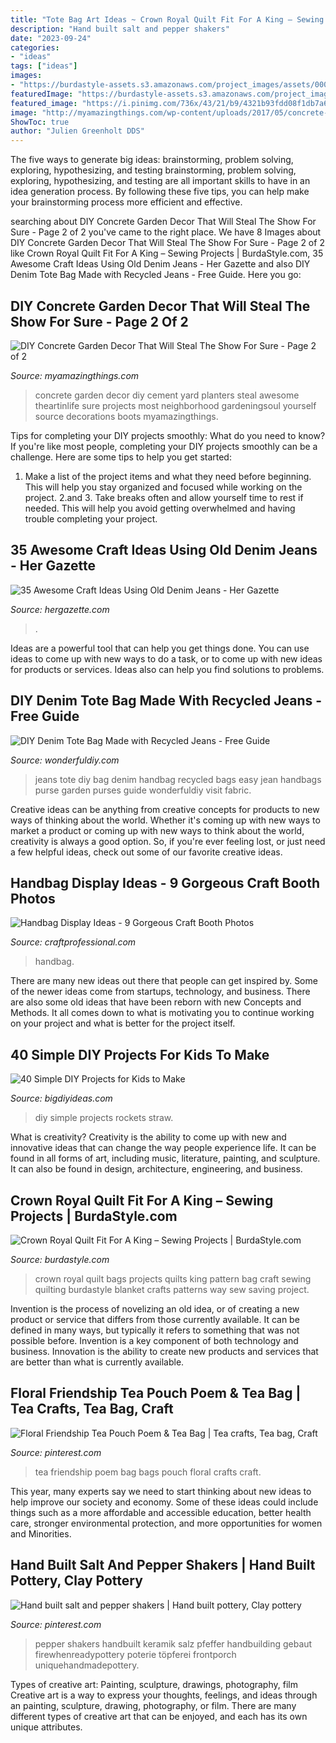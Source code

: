 ```yaml
---
title: "Tote Bag Art Ideas ~ Crown Royal Quilt Fit For A King – Sewing Projects"
description: "Hand built salt and pepper shakers"
date: "2023-09-24"
categories:
- "ideas"
tags: ["ideas"]
images:
- "https://burdastyle-assets.s3.amazonaws.com/project_images/assets/000/206/924/28426_404645513889_835708889_4110551_3727371_n_original.jpg?1309272746"
featuredImage: "https://burdastyle-assets.s3.amazonaws.com/project_images/assets/000/206/924/28426_404645513889_835708889_4110551_3727371_n_original.jpg?1309272746"
featured_image: "https://i.pinimg.com/736x/43/21/b9/4321b93fdd08f1db7a636c7f8140d5b9.jpg"
image: "http://myamazingthings.com/wp-content/uploads/2017/05/concrete-garden-decor-11.jpg"
ShowToc: true
author: "Julien Greenholt DDS"
---
```



The five ways to generate big ideas: brainstorming, problem solving, exploring, hypothesizing, and testing
brainstorming, problem solving, exploring, hypothesizing, and testing are all important skills to have in an idea generation process. By following these five tips, you can help make your brainstorming process more efficient and effective.

	

		
searching about DIY Concrete Garden Decor That Will Steal The Show For Sure - Page 2 of 2 you've came to the right place. We have 8 Images about DIY Concrete Garden Decor That Will Steal The Show For Sure - Page 2 of 2 like Crown Royal Quilt Fit For A King – Sewing Projects | BurdaStyle.com, 35 Awesome Craft Ideas Using Old Denim Jeans - Her Gazette and also DIY Denim Tote Bag Made with Recycled Jeans - Free Guide. Here you go:
		
    
## DIY Concrete Garden Decor That Will Steal The Show For Sure - Page 2 Of 2

<img loading=lazy src="http://myamazingthings.com/wp-content/uploads/2017/05/concrete-garden-decor-11.jpg" onerror="this.onerror=null;this.src='https://tse4.mm.bing.net/th?id=OIP.BOpoeIb7Pgb7Cd9thlN5JQAAAA&amp;pid=15.1';" alt="DIY Concrete Garden Decor That Will Steal The Show For Sure - Page 2 of 2">

_Source: myamazingthings.com_

>concrete garden decor diy cement yard planters steal awesome theartinlife sure projects most neighborhood gardeningsoul yourself source decorations boots myamazingthings. 

	

Tips for completing your DIY projects smoothly: What do you need to know?
If you're like most people, completing your DIY projects smoothly can be a challenge. Here are some tips to help you get started: 
1. Make a list of the project items and what they need before beginning. This will help you stay organized and focused while working on the project. 
2.аnd 3. Take breaks often and allow yourself time to rest if needed. This will help you avoid getting overwhelmed and having trouble completing your project.

    
## 35 Awesome Craft Ideas Using Old Denim Jeans - Her Gazette

<img loading=lazy src="https://www.hergazette.com/wp-content/uploads/2020/01/Craft-Ideas-Using-Old-Denim-Jeans-3-1.jpg" onerror="this.onerror=null;this.src='https://tse4.mm.bing.net/th?id=OIP.O2HljGyjcBPffBt-YLKGBQHaK_&amp;pid=15.1';" alt="35 Awesome Craft Ideas Using Old Denim Jeans - Her Gazette">

_Source: hergazette.com_

>. 

	

Ideas are a powerful tool that can help you get things done. You can use ideas to come up with new ways to do a task, or to come up with new ideas for products or services. Ideas also can help you find solutions to problems.

    
## DIY Denim Tote Bag Made With Recycled Jeans - Free Guide

<img loading=lazy src="http://cdn.wonderfuldiy.com/wp-content/uploads/2014/07/Tote-Handbag-from-old-jeans.jpg" onerror="this.onerror=null;this.src='https://tse4.mm.bing.net/th?id=OIP.rGHUP4-qA0gQPvdD0BVkagHaJ2&amp;pid=15.1';" alt="DIY Denim Tote Bag Made with Recycled Jeans - Free Guide">

_Source: wonderfuldiy.com_

>jeans tote diy bag denim handbag recycled bags easy jean handbags purse garden purses guide wonderfuldiy visit fabric. 

	

Creative ideas can be anything from creative concepts for products to new ways of thinking about the world. Whether it's coming up with new ways to market a product or coming up with new ways to think about the world, creativity is always a good option. So, if you're ever feeling lost, or just need a few helpful ideas, check out some of our favorite creative ideas.

    
## Handbag Display Ideas - 9 Gorgeous Craft Booth Photos

<img loading=lazy src="https://www.craftprofessional.com/images/handbag-display.jpg" onerror="this.onerror=null;this.src='https://tse2.mm.bing.net/th?id=OIP.HeiILWXg9jtE_Ns6-n9J5wHaLH&amp;pid=15.1';" alt="Handbag Display Ideas - 9 Gorgeous Craft Booth Photos">

_Source: craftprofessional.com_

>handbag. 

	

There are many new ideas out there that people can get inspired by. Some of the newer ideas come from startups, technology, and business. There are also some old ideas that have been reborn with new Concepts and Methods. It all comes down to what is motivating you to continue working on your project and what is better for the project itself.

    
## 40 Simple DIY Projects For Kids To Make

<img loading=lazy src="http://www.bigdiyideas.com/wp-content/uploads/2015/06/STRAW-ROCKETS.jpg" onerror="this.onerror=null;this.src='https://tse3.mm.bing.net/th?id=OIP.ABGnq94EkMfikPsLBJ_PIwHaKh&amp;pid=15.1';" alt="40 Simple DIY Projects for Kids to Make">

_Source: bigdiyideas.com_

>diy simple projects rockets straw. 

	

What is creativity?
Creativity is the ability to come up with new and innovative ideas that can change the way people experience life. It can be found in all forms of art, including music, literature, painting, and sculpture. It can also be found in design, architecture, engineering, and business.

    
## Crown Royal Quilt Fit For A King – Sewing Projects | BurdaStyle.com

<img loading=lazy src="https://burdastyle-assets.s3.amazonaws.com/project_images/assets/000/206/924/28426_404645513889_835708889_4110551_3727371_n_original.jpg?1309272746" onerror="this.onerror=null;this.src='https://tse4.mm.bing.net/th?id=OIP.S9XmYdgMU6hqe1r53A4FRwHaJ4&amp;pid=15.1';" alt="Crown Royal Quilt Fit For A King – Sewing Projects | BurdaStyle.com">

_Source: burdastyle.com_

>crown royal quilt bags projects quilts king pattern bag craft sewing quilting burdastyle blanket crafts patterns way sew saving project. 

	

Invention is the process of novelizing an old idea, or of creating a new product or service that differs from those currently available. It can be defined in many ways, but typically it refers to something that was not possible before. Invention is a key component of both technology and business. Innovation is the ability to create new products and services that are better than what is currently available.

    
## Floral Friendship Tea Pouch Poem &amp; Tea Bag | Tea Crafts, Tea Bag, Craft

<img loading=lazy src="https://i.pinimg.com/736x/43/21/b9/4321b93fdd08f1db7a636c7f8140d5b9.jpg" onerror="this.onerror=null;this.src='https://tse4.mm.bing.net/th?id=OIP.4ULbHTZtAjksNxGCSStPVAHaJ3&amp;pid=15.1';" alt="Floral Friendship Tea Pouch Poem &amp; Tea Bag | Tea crafts, Tea bag, Craft">

_Source: pinterest.com_

>tea friendship poem bag bags pouch floral crafts craft. 

	

This year, many experts say we need to start thinking about new ideas to help improve our society and economy. Some of these ideas could include things such as a more affordable and accessible education, better health care, stronger environmental protection, and more opportunities for women and Minorities.

    
## Hand Built Salt And Pepper Shakers | Hand Built Pottery, Clay Pottery

<img loading=lazy src="https://i.pinimg.com/736x/d0/07/92/d00792e0b00cebff3a587290ce41df2e.jpg" onerror="this.onerror=null;this.src='https://tse1.mm.bing.net/th?id=OIP.iswkl11MT0JaUdz5ahCTAAHaJ3&amp;pid=15.1';" alt="Hand built salt and pepper shakers | Hand built pottery, Clay pottery">

_Source: pinterest.com_

>pepper shakers handbuilt keramik salz pfeffer handbuilding gebaut firewhenreadypottery poterie töpferei frontporch uniquehandmadepottery. 

	

Types of creative art: Painting, sculpture, drawings, photography, film
Creative art is a way to express your thoughts, feelings, and ideas through an painting, sculpture, drawing, photography, or film. There are many different types of creative art that can be enjoyed, and each has its own unique attributes.

